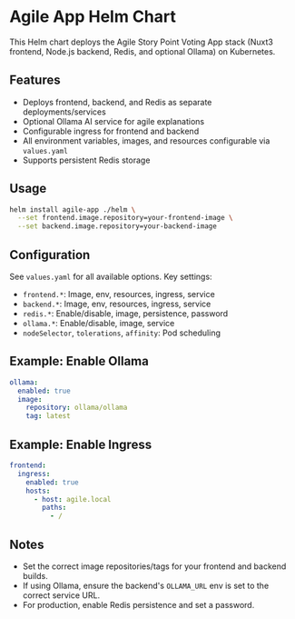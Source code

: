 # Agile App Helm Chart

This Helm chart deploys the Agile Story Point Voting App stack (Nuxt3 frontend, Node.js backend, Redis, and optional Ollama) on Kubernetes.

## Features
- Deploys frontend, backend, and Redis as separate deployments/services
- Optional Ollama AI service for agile explanations
- Configurable ingress for frontend and backend
- All environment variables, images, and resources configurable via `values.yaml`
- Supports persistent Redis storage

## Usage

```sh
helm install agile-app ./helm \
  --set frontend.image.repository=your-frontend-image \
  --set backend.image.repository=your-backend-image
```

## Configuration
See `values.yaml` for all available options. Key settings:

- `frontend.*`: Image, env, resources, ingress, service
- `backend.*`: Image, env, resources, ingress, service
- `redis.*`: Enable/disable, image, persistence, password
- `ollama.*`: Enable/disable, image, service
- `nodeSelector`, `tolerations`, `affinity`: Pod scheduling

## Example: Enable Ollama
```yaml
ollama:
  enabled: true
  image:
    repository: ollama/ollama
    tag: latest
```

## Example: Enable Ingress
```yaml
frontend:
  ingress:
    enabled: true
    hosts:
      - host: agile.local
        paths:
          - /
```

## Notes
- Set the correct image repositories/tags for your frontend and backend builds.
- If using Ollama, ensure the backend's `OLLAMA_URL` env is set to the correct service URL.
- For production, enable Redis persistence and set a password. 
